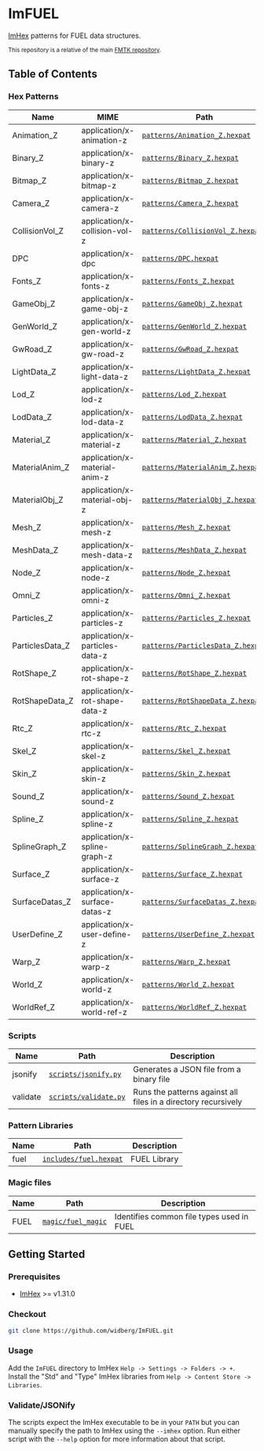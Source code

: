 # ImFUEL

[ImHex](https://imhex.werwolv.net/) patterns for FUEL data structures.

<sup>This repository is a relative of the main [FMTK repository](https://github.com/widberg/fmtk).</sup>

## Table of Contents

### Hex Patterns

| Name | MIME | Path | Description |
|------|------|------|-------------|
| Animation_Z | application/x-animation-z | [`patterns/Animation_Z.hexpat`](patterns/Animation_Z.hexpat) | Animation_Z |
| Binary_Z | application/x-binary-z | [`patterns/Binary_Z.hexpat`](patterns/Binary_Z.hexpat) | Binary_Z |
| Bitmap_Z | application/x-bitmap-z | [`patterns/Bitmap_Z.hexpat`](patterns/Bitmap_Z.hexpat) | Bitmap_Z |
| Camera_Z | application/x-camera-z | [`patterns/Camera_Z.hexpat`](patterns/Camera_Z.hexpat) | Camera_Z |
| CollisionVol_Z | application/x-collision-vol-z | [`patterns/CollisionVol_Z.hexpat`](patterns/CollisionVol_Z.hexpat) | CollisionVol_Z |
| DPC | application/x-dpc | [`patterns/DPC.hexpat`](patterns/DPC.hexpat) | DPC |
| Fonts_Z | application/x-fonts-z | [`patterns/Fonts_Z.hexpat`](patterns/Fonts_Z.hexpat) | Fonts_Z |
| GameObj_Z | application/x-game-obj-z | [`patterns/GameObj_Z.hexpat`](patterns/GameObj_Z.hexpat) | GameObj_Z |
| GenWorld_Z | application/x-gen-world-z | [`patterns/GenWorld_Z.hexpat`](patterns/GenWorld_Z.hexpat) | GenWorld_Z |
| GwRoad_Z | application/x-gw-road-z | [`patterns/GwRoad_Z.hexpat`](patterns/GwRoad_Z.hexpat) | GwRoad_Z |
| LightData_Z | application/x-light-data-z | [`patterns/LightData_Z.hexpat`](patterns/LightData_Z.hexpat) | LightData_Z |
| Lod_Z | application/x-lod-z | [`patterns/Lod_Z.hexpat`](patterns/Lod_Z.hexpat) | Lod_Z |
| LodData_Z | application/x-lod-data-z | [`patterns/LodData_Z.hexpat`](patterns/LodData_Z.hexpat) | LodData_Z |
| Material_Z | application/x-material-z | [`patterns/Material_Z.hexpat`](patterns/Material_Z.hexpat) | Material_Z |
| MaterialAnim_Z | application/x-material-anim-z | [`patterns/MaterialAnim_Z.hexpat`](patterns/MaterialAnim_Z.hexpat) | MaterialAnim_Z |
| MaterialObj_Z | application/x-material-obj-z | [`patterns/MaterialObj_Z.hexpat`](patterns/MaterialObj_Z.hexpat) | MaterialObj_Z |
| Mesh_Z | application/x-mesh-z | [`patterns/Mesh_Z.hexpat`](patterns/Mesh_Z.hexpat) | Mesh_Z |
| MeshData_Z | application/x-mesh-data-z | [`patterns/MeshData_Z.hexpat`](patterns/MeshData_Z.hexpat) | MeshData_Z |
| Node_Z | application/x-node-z | [`patterns/Node_Z.hexpat`](patterns/Node_Z.hexpat) | Node_Z |
| Omni_Z | application/x-omni-z | [`patterns/Omni_Z.hexpat`](patterns/Omni_Z.hexpat) | Omni_Z |
| Particles_Z | application/x-particles-z | [`patterns/Particles_Z.hexpat`](patterns/Particles_Z.hexpat) | Particles_Z |
| ParticlesData_Z | application/x-particles-data-z | [`patterns/ParticlesData_Z.hexpat`](patterns/ParticlesData_Z.hexpat) | ParticlesData_Z |
| RotShape_Z | application/x-rot-shape-z | [`patterns/RotShape_Z.hexpat`](patterns/RotShape_Z.hexpat) | RotShape_Z |
| RotShapeData_Z | application/x-rot-shape-data-z | [`patterns/RotShapeData_Z.hexpat`](patterns/RotShapeData_Z.hexpat) | RotShapeData_Z |
| Rtc_Z | application/x-rtc-z | [`patterns/Rtc_Z.hexpat`](patterns/Rtc_Z.hexpat) | Rtc_Z |
| Skel_Z | application/x-skel-z | [`patterns/Skel_Z.hexpat`](patterns/Skel_Z.hexpat) | Skel_Z |
| Skin_Z | application/x-skin-z | [`patterns/Skin_Z.hexpat`](patterns/Skin_Z.hexpat) | Skin_Z |
| Sound_Z | application/x-sound-z | [`patterns/Sound_Z.hexpat`](patterns/Sound_Z.hexpat) | Sound_Z |
| Spline_Z | application/x-spline-z | [`patterns/Spline_Z.hexpat`](patterns/Spline_Z.hexpat) | Spline_Z |
| SplineGraph_Z | application/x-spline-graph-z | [`patterns/SplineGraph_Z.hexpat`](patterns/SplineGraph_Z.hexpat) | SplineGraph_Z |
| Surface_Z | application/x-surface-z | [`patterns/Surface_Z.hexpat`](patterns/Surface_Z.hexpat) | Surface_Z |
| SurfaceDatas_Z | application/x-surface-datas-z | [`patterns/SurfaceDatas_Z.hexpat`](patterns/SurfaceDatas_Z.hexpat) | SurfaceDatas_Z |
| UserDefine_Z | application/x-user-define-z | [`patterns/UserDefine_Z.hexpat`](patterns/UserDefine_Z.hexpat) | UserDefine_Z |
| Warp_Z | application/x-warp-z | [`patterns/Warp_Z.hexpat`](patterns/Warp_Z.hexpat) | Warp_Z |
| World_Z | application/x-world-z | [`patterns/World_Z.hexpat`](patterns/World_Z.hexpat) | World_Z |
| WorldRef_Z | application/x-world-ref-z | [`patterns/WorldRef_Z.hexpat`](patterns/WorldRef_Z.hexpat) | WorldRef_Z |

### Scripts

| Name | Path | Description |
|------|------|-------------|
| jsonify | [`scripts/jsonify.py`](scripts/jsonify.py) | Generates a JSON file from a binary file |
| validate | [`scripts/validate.py`](scripts/validate.py) | Runs the patterns against all files in a directory recursively |

### Pattern Libraries

| Name | Path | Description |
|------|------|-------------|
| fuel | [`includes/fuel.hexpat`](includes/fuel.hexpat) | FUEL Library |

### Magic files

| Name | Path | Description |
|------|------|-------------|
| FUEL | [`magic/fuel_magic`](magic/fuel_magic) | Identifies common file types used in FUEL |

## Getting Started

### Prerequisites

* [ImHex](https://imhex.werwolv.net/) >= v1.31.0

### Checkout

```sh
git clone https://github.com/widberg/ImFUEL.git
```

### Usage

Add the `ImFUEL` directory to ImHex `Help -> Settings -> Folders -> +`. Install the "Std" and "Type" ImHex libraries from `Help -> Content Store -> Libraries`.

### Validate/JSONify

The scripts expect the ImHex executable to be in your `PATH` but you can manually specify the path to ImHex using the `--imhex` option. Run either script with the `--help` option for more information about that script.
